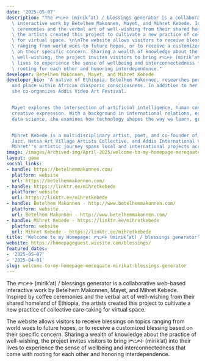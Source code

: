 ```yaml
---
date: '2025-05-07'
description: "The ምርቃት (mirik’at) / blessings generator is a collaborative web-based\
  \ interactive work by Betelhem Makonnen, Mayet, and Mihret Kebede. Inspired by coffee\
  \ ceremonies and the verbal art of well-wishing from their shared homeland of Ethiopia,\
  \ the artists created this project to cultivate a new practice of collective care-taking\
  \ for virtual space. \n\nThe website allows visitors to receive blessings on topics\
  \ ranging from world woes to future hopes, or to receive a customized blessing based\
  \ on their specific concern. Sharing a wealth of knowledge about the practice of\
  \ well-wishing, the project invites visitors to bring ምርቃት (mirik’at) into their\
  \ lives to experience the sense of wellbeing and interconnectedness that come with\
  \ rooting for each other and honoring interdependence."
developer: Betelhem Makonnen, Mayet, and Mihret Kebede
developer_bio: 'A native of Ethiopia, Betelhem Makonnen, researches perception, presence,
  and place within African diasporic consciousness. In addition to her studio practice
  she co-organizes Addis Video Art Festival.


  Mayet explores the intersection of artificial intelligence, human connection, and
  creative expression. With a background in international relations, economics, and
  data science, she examines how technology shapes the way we learn, grow, and interact.


  Mihret Kebede is a multidisciplinary artist, poet, and co-founder of Tobiya Poetic
  Jazz, Netsa Art Village Artists Collective, and Addis International Video Art Festival.
  Mihret''s artistic journey spans local and international projects across cultures.'
image: /images/Archived-img/April-2025/welcome-to-my-homepage-mereqaate-mirikat-blessings-generator.jpg
layout: game
social_links:
- handle: https://betelhemmakonnen.com/
  platform: website
  url: https://betelhemmakonnen.com/
- handle: https://linktr.ee/mihretkebede
  platform: website
  url: https://linktr.ee/mihretkebede
- handle: Betelhem Makonnen - http://www.betelhemmakonnen.com/
  platform: website
  url: Betelhem Makonnen - http://www.betelhemmakonnen.com/
- handle: Mihret Kebede - https://linktr.ee/mihretkebede
  platform: website
  url: Mihret Kebede - https://linktr.ee/mihretkebede
title: 'Welcome to my Homepage: ምርቃት (mirik’at) / blessings generator'
website: https://homepageguest.wixsite.com/blessings/
featured_dates:
- '2025-05-07'
- '2025-04-01'
slug: welcome-to-my-homepage-mereqaate-mirikat-blessings-generator
---
```


The ምርቃት (mirik’at) / blessings generator is a collaborative web-based interactive work by Betelhem Makonnen, Mayet, and Mihret Kebede. Inspired by coffee ceremonies and the verbal art of well-wishing from their shared homeland of Ethiopia, the artists created this project to cultivate a new practice of collective care-taking for virtual space.

The website allows visitors to receive blessings on topics ranging from world woes to future hopes, or to receive a customized blessing based on their specific concern. Sharing a wealth of knowledge about the practice of well-wishing, the project invites visitors to bring ምርቃት (mirik’at) into their lives to experience the sense of wellbeing and interconnectedness that come with rooting for each other and honoring interdependence.
